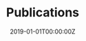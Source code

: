 ---
date: "2019-01-01T00:00:00Z"
summary: See some of the papers we've published
title: Publications
type: widget_page
---